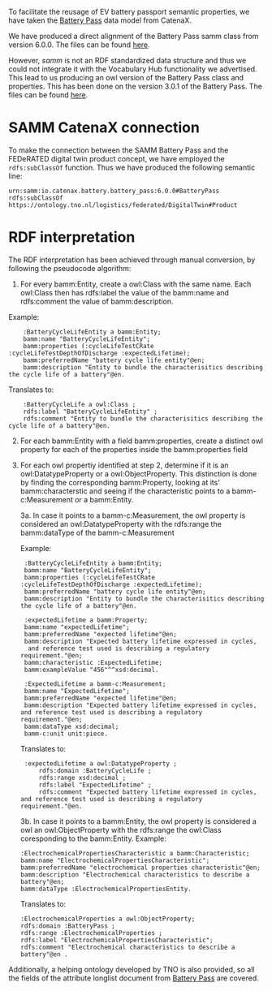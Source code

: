 To facilitate the reusage of EV battery passport semantic properties, we have taken the [Battery Pass](https://github.com/eclipse-tractusx/sldt-semantic-models/tree/main/io.catenax.battery.battery_pass) data model from CatenaX.

We have produced a direct alignment of the Battery Pass samm class from version 6.0.0. The files can be found [here](./samm%20version/).

However, <i>samm</i> is not an RDF standardized data structure and thus we could not integrate it with the Vocabulary Hub functionality we advertised. This lead to us producing an owl version of the Battery Pass class and properties. This has been done on the version 3.0.1 of the Battery Pass. The files can be found [here](./owl%20version/).
# SAMM CatenaX connection

To make the connection between the SAMM Battery Pass and the FEDeRATED digital twin product concept, we have employed the `rdfs:subClassOf` function. Thus we have produced the following semantic line:
```
urn:samm:io.catenax.battery.battery_pass:6.0.0#BatteryPass rdfs:subClassOf https://ontology.tno.nl/logistics/federated/DigitalTwin#Product
```

# RDF interpretation
The RDF interpretation has been achieved through manual conversion, by following the pseudocode algorithm:
1. For every bamm:Entity, create a owl:Class with the same name. Each owl:Class then has rdfs:label the value of the bamm:name and rdfs:comment the value of bamm:description.

Example:
```
    :BatteryCycleLifeEntity a bamm:Entity;
    bamm:name "BatteryCycleLifeEntity";
    bamm:properties (:cycleLifeTestCRate :cycleLifeTestDepthOfDischarge :expectedLifetime);
    bamm:preferredName "battery cycle life entity"@en;
    bamm:description "Entity to bundle the characterisitics describing the cycle life of a battery"@en.
```
Translates to:
```
    :BatteryCycleLife a owl:Class ;
    rdfs:label "BatteryCycleLifeEntity" ;
    rdfs:comment "Entity to bundle the characterisitics describing the cycle life of a battery"@en.

```

2. For each bamm:Entity with a field bamm:properties, create a distinct owl property for each of the properties inside the bamm:properties field
3. For each owl propertiy identified at step 2, determine if it is an owl:DatatypeProperty or a owl:ObjectProperty. This distinction is done by finding the corresponding bamm:Property, looking at its' bamm:characterstic and seeing if the characteristic points to a bamm-c:Measurement or a bamm:Entity. 
    
    3a. In case it points to a bamm-c:Measurement, the owl property is considered an owl:DatatypeProperty with the rdfs:range the bamm:dataType of the bamm-c:Measurement
    
    Example:

        :BatteryCycleLifeEntity a bamm:Entity;
        bamm:name "BatteryCycleLifeEntity";
        bamm:properties (:cycleLifeTestCRate :cycleLifeTestDepthOfDischarge :expectedLifetime);
        bamm:preferredName "battery cycle life entity"@en;
        bamm:description "Entity to bundle the characterisitics describing the cycle life of a battery"@en.

        :expectedLifetime a bamm:Property;
        bamm:name "expectedLifetime";
        bamm:preferredName "expected lifetime"@en;
        bamm:description "Expected battery lifetime expressed in cycles, 
         and reference test used is describing a regulatory requirement."@en;
        bamm:characteristic :ExpectedLifetime;
        bamm:exampleValue "456"^^xsd:decimal.

        :ExpectedLifetime a bamm-c:Measurement;
        bamm:name "ExpectedLifetime";
        bamm:preferredName "expected lifetime"@en;
        bamm:description "Expected battery lifetime expressed in cycles, and reference test used is describing a regulatory requirement."@en;
        bamm:dataType xsd:decimal;
        bamm-c:unit unit:piece.

    Translates to:

        :expectedLifetime a owl:DatatypeProperty ;
            rdfs:domain :BatteryCycleLife ;
            rdfs:range xsd:decimal ;
            rdfs:label "ExpectedLifetime" ;
            rdfs:comment "Expected battery lifetime expressed in cycles, and reference test used is describing a regulatory requirement."@en.


    3b. In case it points to a bamm:Entity, the owl property is considered a owl an owl:ObjectProperty with the rdfs:range the owl:Class coresponding to the bamm:Entity.
    Example:
    ```
    :ElectrochemicalPropertiesCharacteristic a bamm:Characteristic;
    bamm:name "ElectrochemicalPropertiesCharacteristic";
    bamm:preferredName "electrochemical properties characteristic"@en;
    bamm:description "Electrochemical characteristics to describe a battery"@en;
    bamm:dataType :ElectrochemicalPropertiesEntity.
    ```
    Translates to:
    ```
    :ElectrochemicalProperties a owl:ObjectProperty;
    rdfs:domain :BatteryPass ;
    rdfs:range :ElectrochemicalProperties ;
    rdfs:label "ElectrochemicalPropertiesCharacteristic";
    rdfs:comment "Electrochemical characteristics to describe a battery"@en .
    ```

Additionally, a helping ontology developed by TNO is also provided, so all the fields of the attribute longlist document from [Battery Pass](https://thebatterypass.eu/) are covered.